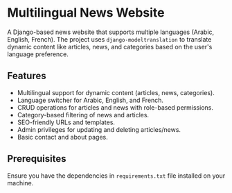 # Multilingual News Website

A Django-based news website that supports multiple languages (Arabic, English, French). The project uses `django-modeltranslation` to translate dynamic content like articles, news, and categories based on the user's language preference.

## Features

- Multilingual support for dynamic content (articles, news, categories).
- Language switcher for Arabic, English, and French.
- CRUD operations for articles and news with role-based permissions.
- Category-based filtering of news and articles.
- SEO-friendly URLs and templates.
- Admin privileges for updating and deleting articles/news.
- Basic contact and about pages.

## Prerequisites

Ensure you have the dependencies in `requirements.txt` file installed on your machine.

